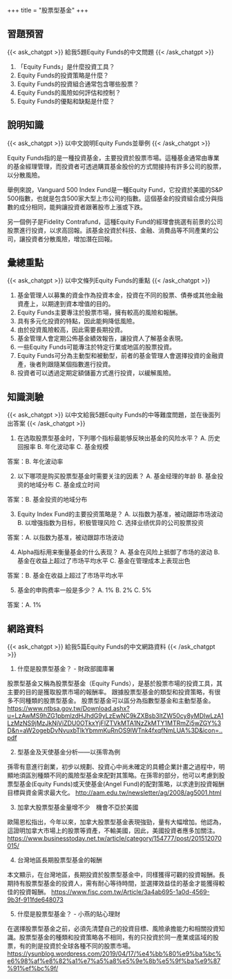 +++
title = "股票型基金"
+++
## 習題預習
{{< ask_chatgpt >}}
給我5題Equity Funds的中文問題
{{< /ask_chatgpt >}}



1. 「Equity Funds」是什麼投資工具？
2. Equity Funds的投資策略是什麼？
3. Equity Funds的投資組合通常包含哪些股票？
4. Equity Funds的風險如何評估和控制？
5. Equity Funds的優點和缺點是什麼？   

## 說明知識
{{< ask_chatgpt >}}
以中文說明Equity Funds並舉例
{{< /ask_chatgpt >}}



Equity Funds指的是一種投資基金，主要投資於股票市場。這種基金通常由專業的基金經理管理，而投資者可透過購買基金股份的方式間接持有許多公司的股票，以分散風險。

舉例來說，Vanguard 500 Index Fund是一種Equity Fund，它投資於美國的S&P 500指數，也就是包含500家大型上市公司的指數。這個基金的投資組合成分與指數的成分相同，能夠讓投資者跟著股市上漲或下跌。

另一個例子是Fidelity Contrafund，這種Equity Fund的經理會挑選有前景的公司股票進行投資，以求高回報。該基金投資於科技、金融、消費品等不同產業的公司，讓投資者分散風險，增加潛在回報。   

## 彙總重點
{{< ask_chatgpt >}}
以中文條列Equity Funds的重點
{{< /ask_chatgpt >}}



1. 基金管理人以募集的資金作為投資本金，投資在不同的股票、債券或其他金融資產上，以期達到資本增值的目的。
2. Equity Funds主要專注於股票市場，擁有較高的風險和報酬。
3. 具有多元化投資的特點，因此能夠降低風險。
4. 由於投資風險較高，因此需要長期投資。
5. 基金管理人會定期公佈基金績效報告，讓投資人了解基金表現。
6. 一些Equity Funds可能專注於特定行業或地區的股票投資。
7. Equity Funds可分為主動型和被動型，前者的基金管理人會選擇投資的金融資產，後者則跟隨某個指數進行投資。
8. 投資者可以透過定期定額儲蓄方式進行投資，以緩解風險。   

## 知識測驗
{{< ask_chatgpt >}}
以中文給我5題Equity Funds的中等難度問題，並在後面列出答案
{{< /ask_chatgpt >}}



1. 在选取股票型基金时，下列哪个指标最能够反映出基金的风险水平？
A. 历史回报率
B. 年化波动率
C. 基金规模

答案：B. 年化波动率

2. 以下哪项是购买股票型基金时需要关注的因素？
A. 基金经理的年龄
B. 基金投资的地域分布
C. 基金成立时间

答案：B. 基金投资的地域分布

3. Equity Index Fund的主要投资策略是？
A. 以指数为基准，被动跟踪市场波动
B. 以增强指数为目标，积极管理风险
C. 选择业绩优异的公司股票投资

答案：A. 以指数为基准，被动跟踪市场波动

4. Alpha指标用来衡量基金的什么表现？
A. 基金在风险上抵御了市场的波动
B. 基金在收益上超过了市场平均水平
C. 基金在管理成本上表现出色

答案：B. 基金在收益上超过了市场平均水平

5. 基金的申购费率一般是多少？
A. 1%
B. 2%
C. 5%

答案：A. 1%   

## 網路資料
{{< ask_chatgpt >}}
給我5篇Equity Funds的中文網路資料
{{< /ask_chatgpt >}}



1. 什麼是股票型基金？ - 財政部國庫署

股票型基金又稱為股票型基金（Equity Funds），是基於股票市場的投資工具，其主要的目的是獲取股票市場的報酬率。 跟據股票型基金的類型和投資策略，有很多不同種類的股票型基金。 股票型基金可以區分為指數型基金和主動型基金。 
https://www.ntbsa.gov.tw/Download.ashx?u=LzAwMS9hZG1pbmlzdHJhdG9yLzEwNC9kZXBsb3ltZW50cy8yMDIwLzA1LzMzNS9jMzJkNjViZDU0OTkxYjFlZTVkMTA1NzZkMTY1MTRmZi5wZGY%3D&n=aW2ogebDvNvuxbTlkYbmmKuRnOS9lWTnk4fxqfNmLUA%3D&icon=..pdf

2. 型基金及天使基金分析——以孫零為例

孫零有意進行創業，初步以規劃、投資心中尚未確定的具體企業計畫之過程中，明顯地須區別種類不同的風險型基金來配對其策略。在孫零的部分，他可以考慮到股票型基金(Equity Funds)或天使基金(Angel Fund)的配對策略，以求達到投資報酬目標與資金需求最大化。 
http://aam.edu.tw/newsletter/ag/2008/ag5001.html

3. 加拿大股票型基金量增不少　機會不亞於美國

歐陽恩松指出，今年以來，加拿大股票型基金表現強勁，量有大幅增加。他認為，這證明加拿大市場上的股票等資產，不輸美國，因此，美國投資者應多加關注。 
https://www.businesstoday.net.tw/article/category/154777/post/201512070015/

4. 台灣地區長期股票型基金的報酬

本文顯示，在台灣地區，長期投資於股票型基金中，同樣獲得可觀的投資報酬。長期持有股票型基金的投資人，需有耐心等待時間，並選擇效益佳的基金才能獲得較佳的投資報酬。 
https://www.fisc.com.tw/Article/3a4ab695-1a0d-4569-9b3f-911fde648073

5. 什麼是股票型基金？ - 小燕的貼心理財

在選擇股票型基金之前，必須先清楚自己的投資目標、風險承擔能力和相關投資知識。股票型基金的種類和投資策略各不相同，有的只投資於同一產業或區域的股票，有的則是投資於全球各種不同的股票市場。 
https://ysunblog.wordpress.com/2019/04/17/%e4%bb%80%e9%ba%bc%e6%98%af%e8%82%a1%e7%a5%a8%e5%9e%8b%e5%9f%ba%e9%87%91%ef%bc%9f/   

